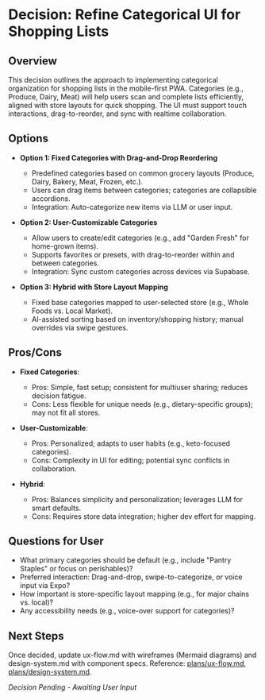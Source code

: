 # Decision: Refine Categorical UI for Shopping Lists

## Overview
This decision outlines the approach to implementing categorical organization for shopping lists in the mobile-first PWA. Categories (e.g., Produce, Dairy, Meat) will help users scan and complete lists efficiently, aligned with store layouts for quick shopping. The UI must support touch interactions, drag-to-reorder, and sync with realtime collaboration.

## Options
- **Option 1: Fixed Categories with Drag-and-Drop Reordering**
  - Predefined categories based on common grocery layouts (Produce, Dairy, Bakery, Meat, Frozen, etc.).
  - Users can drag items between categories; categories are collapsible accordions.
  - Integration: Auto-categorize new items via LLM or user input.

- **Option 2: User-Customizable Categories**
  - Allow users to create/edit categories (e.g., add "Garden Fresh" for home-grown items).
  - Supports favorites or presets, with drag-to-reorder within and between categories.
  - Integration: Sync custom categories across devices via Supabase.

- **Option 3: Hybrid with Store Layout Mapping**
  - Fixed base categories mapped to user-selected store (e.g., Whole Foods vs. Local Market).
  - AI-assisted sorting based on inventory/shopping history; manual overrides via swipe gestures.

## Pros/Cons
- **Fixed Categories**:
  - Pros: Simple, fast setup; consistent for multiuser sharing; reduces decision fatigue.
  - Cons: Less flexible for unique needs (e.g., dietary-specific groups); may not fit all stores.

- **User-Customizable**:
  - Pros: Personalized; adapts to user habits (e.g., keto-focused categories).
  - Cons: Complexity in UI for editing; potential sync conflicts in collaboration.

- **Hybrid**:
  - Pros: Balances simplicity and personalization; leverages LLM for smart defaults.
  - Cons: Requires store data integration; higher dev effort for mapping.

## Questions for User
- What primary categories should be default (e.g., include "Pantry Staples" or focus on perishables)?
- Preferred interaction: Drag-and-drop, swipe-to-categorize, or voice input via Expo?
- How important is store-specific layout mapping (e.g., for major chains vs. local)?
- Any accessibility needs (e.g., voice-over support for categories)?

## Next Steps
Once decided, update ux-flow.md with wireframes (Mermaid diagrams) and design-system.md with component specs. Reference: [plans/ux-flow.md](../ux-flow.md), [plans/design-system.md](../design-system.md).

*Decision Pending - Awaiting User Input*